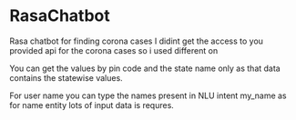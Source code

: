 # RasaChatbot
Rasa chatbot for finding corona cases 
I didint get the access to you provided api for the corona cases so i used different on

You can get the values by pin code and the state name only as that data contains the statewise values.

For user name you can type the names present in NLU intent my_name as for name entity lots of input data is requres.

